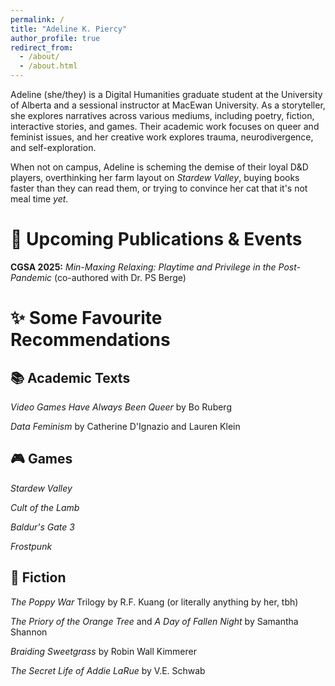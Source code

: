 ```yaml
---
permalink: /
title: "Adeline K. Piercy"
author_profile: true
redirect_from: 
  - /about/
  - /about.html
---
```



Adeline (she/they) is a Digital Humanities graduate student at the University of Alberta and a sessional instructor at MacEwan University. As a storyteller, she explores narratives across various mediums, including poetry, fiction, interactive stories, and games. Their academic work focuses on queer and feminist issues, and her creative work explores trauma, neurodivergence, and self-exploration.

When not on campus, Adeline is scheming the demise of their loyal D&D players, overthinking her farm layout on *Stardew Valley*, buying books faster than they can read them, or trying to convince her cat that it's not meal time *yet*. 


📅 Upcoming Publications & Events
=========
**CGSA 2025:** *Min-Maxing Relaxing: Playtime and Privilege in the Post-Pandemic* (co-authored with Dr. PS Berge)


✨ Some Favourite Recommendations
=======

📚 Academic Texts
-----
*Video Games Have Always Been Queer* by Bo Ruberg

*Data Feminism* by Catherine D'Ignazio and Lauren Klein

🎮 Games
-----
*Stardew Valley*

*Cult of the Lamb*

*Baldur's Gate 3*

*Frostpunk*

📖 Fiction
-----
*The Poppy War* Trilogy by R.F. Kuang (or literally anything by her, tbh)

*The Priory of the Orange Tree* and *A Day of Fallen Night* by Samantha Shannon

*Braiding Sweetgrass* by Robin Wall Kimmerer

*The Secret Life of Addie LaRue* by V.E. Schwab
